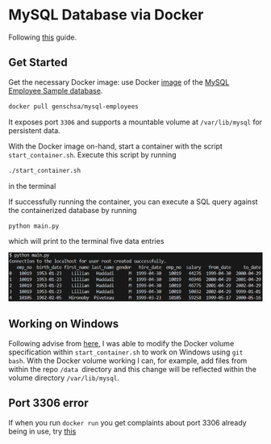 MySQL Database via Docker
=========================

Following [this](https://youtu.be/DiQ5Hni6oRI?si=dm8oqyvRsDATMxSC) guide.

## Get Started

Get the necessary Docker image: use Docker [image](https://hub.docker.com/r/genschsa/mysql-employees) of the [MySQL Employee Sample database](https://dev.mysql.com/doc/employee/en/).

```bash
docker pull genschsa/mysql-employees
```

It exposes port `3306` and supports a mountable volume at `/var/lib/mysql` for persistent data.

With the Docker image on-hand, start a container with the script `start_container.sh`. Execute this script by running

```bash
./start_container.sh
```

in the terminal

If successfully running the container, you can execute a SQL query against the containerized database by running

```python
python main.py
```

which will print to the terminal five data entries

![1736965122651](image/README/1736965122651.png)

## Working on Windows

Following advise from [here](https://stackoverflow.com/questions/50608301/docker-mounted-volume-adds-c-to-end-of-windows-path-when-translating-from-linux), I was able to modify the Docker volume specification within `start_container.sh` to work on Windows using `git bash`. With the Docker volume working I can, for example, add files from within the repo `/data `directory and this change will be reflected within the volume directory `/var/lib/mysql`.

## Port 3306 error

If when you run `docker run` you get complaints about port 3306 already being in use, try [this](https://stackoverflow.com/questions/68065284/specified-port-3306-is-already-in-use-when-installing-mysql)
